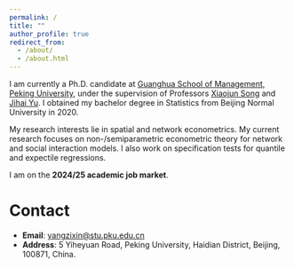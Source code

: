 ```yaml
---
permalink: /
title: ""
author_profile: true
redirect_from: 
  - /about/
  - /about.html
---
```


I am currently a Ph.D. candidate at [Guanghua School of Management, Peking University](https://en.gsm.pku.edu.cn/index.htm), under the supervision of Professors [Xiaojun Song](https://en.gsm.pku.edu.cn/conjsxq.jsp?urltype=tree.TreeTempUrl&wbtreeid=1099&user_id=sxj) and [Jihai Yu](https://en.gsm.pku.edu.cn/conjsxq.jsp?urltype=tree.TreeTempUrl&wbtreeid=1099&user_id=jihai.yu). I obtained my bachelor degree in Statistics from Beijing Normal University in 2020.

My research interests lie in spatial and network econometrics. My current research focuses on non-/semiparametric econometric theory for network and social interaction models. I also work on specification tests for quantile and expectile regressions.

I am on the **2024/25 academic job market**.

Contact
======
* **Email**: yangzixin@stu.pku.edu.cn
* **Address**: 5 Yiheyuan Road, Peking University, Haidian District, Beijing, 100871, China.
